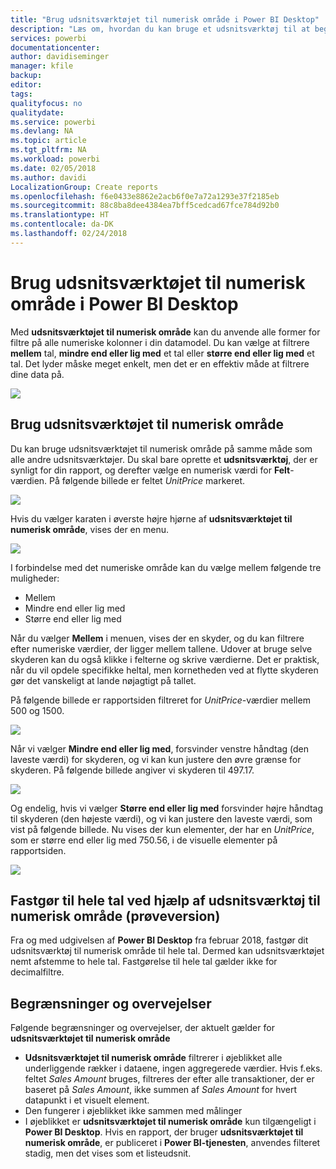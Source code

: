 ```yaml
---
title: "Brug udsnitsværktøjet til numerisk område i Power BI Desktop"
description: "Læs om, hvordan du kan bruge et udsnitsværktøj til at begrænse resultatet til numeriske intervaller i Power BI Desktop"
services: powerbi
documentationcenter: 
author: davidiseminger
manager: kfile
backup: 
editor: 
tags: 
qualityfocus: no
qualitydate: 
ms.service: powerbi
ms.devlang: NA
ms.topic: article
ms.tgt_pltfrm: NA
ms.workload: powerbi
ms.date: 02/05/2018
ms.author: davidi
LocalizationGroup: Create reports
ms.openlocfilehash: f6e0433e8862e2acb6f0e7a72a1293e37f2185eb
ms.sourcegitcommit: 88c8ba8dee4384ea7bff5cedcad67fce784d92b0
ms.translationtype: HT
ms.contentlocale: da-DK
ms.lasthandoff: 02/24/2018
---
```

# <a name="use-the-numeric-range-slicer-in-power-bi-desktop"></a>Brug udsnitsværktøjet til numerisk område i Power BI Desktop
Med **udsnitsværktøjet til numerisk område** kan du anvende alle former for filtre på alle numeriske kolonner i din datamodel. Du kan vælge at filtrere **mellem** tal, **mindre end eller lig med** et tal eller **større end eller lig med** et tal. Det lyder måske meget enkelt, men det er en effektiv måde at filtrere dine data på.

![](media/desktop-slicer-numeric-range/slicer-numeric-range_2.png)

## <a name="using-the-numeric-range-slicer"></a>Brug udsnitsværktøjet til numerisk område
Du kan bruge udsnitsværktøjet til numerisk område på samme måde som alle andre udsnitsværktøjer. Du skal bare oprette et **udsnitsværktøj**, der er synligt for din rapport, og derefter vælge en numerisk værdi for **Felt**-værdien. På følgende billede er feltet *UnitPrice* markeret.

![](media/desktop-slicer-numeric-range/slicer-numeric-range_3.png)

Hvis du vælger karaten i øverste højre hjørne af **udsnitsværktøjet til numerisk område**, vises der en menu.

![](media/desktop-slicer-numeric-range/slicer-numeric-range_4.png)

I forbindelse med det numeriske område kan du vælge mellem følgende tre muligheder:

* Mellem
* Mindre end eller lig med
* Større end eller lig med

Når du vælger **Mellem** i menuen, vises der en skyder, og du kan filtrere efter numeriske værdier, der ligger mellem tallene. Udover at bruge selve skyderen kan du også klikke i felterne og skrive værdierne. Det er praktisk, når du vil opdele specifikke heltal, men kornetheden ved at flytte skyderen gør det vanskeligt at lande nøjagtigt på tallet.

På følgende billede er rapportsiden filtreret for *UnitPrice*-værdier mellem 500 og 1500.

![](media/desktop-slicer-numeric-range/slicer-numeric-range_5.png)

Når vi vælger **Mindre end eller lig med**, forsvinder venstre håndtag (den laveste værdi) for skyderen, og vi kan kun justere den øvre grænse for skyderen. På følgende billede angiver vi skyderen til 497.17.

![](media/desktop-slicer-numeric-range/slicer-numeric-range_6.png)

Og endelig, hvis vi vælger **Større end eller lig med** forsvinder højre håndtag til skyderen (den højeste værdi), og vi kan justere den laveste værdi, som vist på følgende billede. Nu vises der kun elementer, der har en *UnitPrice*, som er større end eller lig med 750.56, i de visuelle elementer på rapportsiden.

![](media/desktop-slicer-numeric-range/slicer-numeric-range_7.png)

## <a name="snap-to-whole-numbers-with-the-numeric-range-slicer-preview"></a>Fastgør til hele tal ved hjælp af udsnitsværktøj til numerisk område (prøveversion)

Fra og med udgivelsen af **Power BI Desktop** fra februar 2018, fastgør dit udsnitsværktøj til numerisk område til hele tal. Dermed kan udsnitsværktøjet nemt afstemme to hele tal. Fastgørelse til hele tal gælder ikke for decimalfiltre.


## <a name="limitations-and-considerations"></a>Begrænsninger og overvejelser
Følgende begrænsninger og overvejelser, der aktuelt gælder for **udsnitsværktøjet til numerisk område**

* **Udsnitsværktøjet til numerisk område** filtrerer i øjeblikket alle underliggende rækker i dataene, ingen aggregerede værdier. Hvis f.eks. feltet *Sales Amount* bruges, filtreres der efter alle transaktioner, der er baseret på *Sales Amount*, ikke summen af *Sales Amount* for hvert datapunkt i et visuelt element.
* Den fungerer i øjeblikket ikke sammen med målinger
* I øjeblikket er **udsnitsværktøjet til numerisk område** kun tilgængeligt i **Power BI Desktop**. Hvis en rapport, der bruger **udsnitsværktøjet til numerisk område**, er publiceret i **Power BI-tjenesten**, anvendes filteret stadig, men det vises som et listeudsnit.

